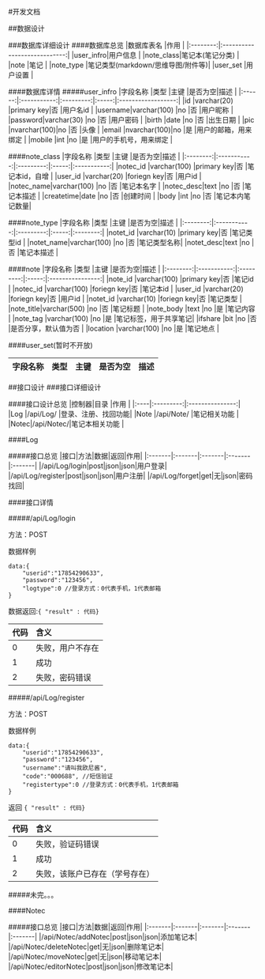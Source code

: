 #开发文档

##数据设计

###数据库详细设计
####数据库总览
|数据库表名	 |作用								  |
|:--------:|:----------------------------:|
|user_infro|用户信息							  |
|note_class|笔记本(笔记分类)					  |
|note		 |笔记								  |
|note_type |笔记类型(markdown/思维导图/附件等)|
|user_set   |用户设置 						  |

####数据库详情
#####user_infro
|字段名称 |类型          |主键		  |是否为空|描述                 |
|:------:|:-----------:|:---------:|:-----:|:------------------:|
|id      |varchar(20)  |primary key|否	   |用户名id             |
|username|varchar(100) |no		     |否 	   |用户昵称              |
|password|varchar(30)  |no			  |否     |用户密码              |
|birth   |date		   |no			  |否     |出生日期              |
|pic     |nvarchar(100)|no			  |否     |头像                 |
|email   |nvarchar(100)|no 		  |是     |用户的邮箱，用来绑定    |
|mobile  |int     		|no			  |是     |用户的手机号，用来绑定  |

####note_class
|字段名称   |类型          |主键		    |是否为空|描述          |
|:--------:|:-----------:|:---------:|:-----:|:-----------:|
|notec_id  |varchar(100) |primary key|否     |笔记本id，自增 |
|user_id    |varchar(20)  |foriegn key|否     |用户id        |
|notec_name|varchar(100) |no         |否     |笔记本名字     |
|notec_desc|text  	     |no 	       |否     |笔记本描述     |
|createtime|date         |no         |否     |创建时间       |
|body      |int          |no         |否     |笔记本内笔记数量|

####note_type
|字段名称   |类型          |主键		    |是否为空|描述       |
|:--------:|:-----------:|:---------:|:-----:|:--------:|
|notet_id  |varchar(10)  |primary key|否     |笔记类型id  |
|notet_name|varchar(100) |no         |否     |笔记类型名称|
|notet_desc|text  	     |no 	       |否     |笔记本描述  |

####note
|字段名称   |类型          |主键		    |是否为空|描述               |
|:--------:|:-----------:|:---------:|:-----:|:----------------:|
|note_id   |varchar(100) |primary key|否     |笔记id             |
|notec_id  |varchar(100) |foriegn key|否     |笔记本id           |
|user_id    |varchar(20)  |foriegn key|否     |用户id             |
|notet_id  |varchar(10)  |foriegn key|否     |笔记类型            |
|note_title|varchar(500) |no			|否     |笔记标题            |
|note_body |text         |no         |是     |笔记内容            |
|note_tag  |varchar(100) |no         |是     |笔记标签，用于共享笔记|
|ifshare   |bit          |no         |否     |是否分享，默认值为否  |
|location  |varchar(100) |no         |是     |笔记地点            |

####user_set(暂时不开放)

|字段名称   |类型          |主键		    |是否为空|描述               |
|:--------:|:-----------:|:---------:|:-----:|:----------------:|

##接口设计
###接口详细设计

####接口设计总览
|控制器|目录        |作用             |
|:----|:---------:|:---------------:|
|Log  |/api/Log/  |登录、注册、找回功能|
|Note |/api/Note/ |笔记相关功能       |
|Notec|/api/Notec/|笔记本相关功能     |

####Log

#####接口总览
|接口|方法|数据|返回|作用|
|:-------|:-------|:-------|:-------|:-------|
|/api/Log/login|post|json|json|用户登录|
|/api/Log/register|post|json|json|用户注册|
|/api/Log/forget|get|无|json|密码找回|

####接口详情

#####/api/Log/login

方法：POST

数据样例

```
data:{
	"userid":"17854290633",
	"password":"123456",
	"logtype":0 //登录方式：0代表手机，1代表邮箱
}
```
数据返回:`{ "result" : 代码}`

|代码|含义|
|:------|:------|
|0|失败，用户不存在|
|1|成功|
|2|失败，密码错误|

#####/api/Log/register

方法：POST

数据样例

```
data:{
	"userid":"17854290633",
	"password":"123456",
	"username":"请叫我欧尼酱",
	"code":"000688", //短信验证
	"registertype":0 //登录方式：0代表手机，1代表邮箱
}
```
返回 `{ "result" : 代码}`

|代码|含义|
|:------|:------|
|0|失败，验证码错误|
|1|成功|
|2|失败，该账户已存在（学号存在）|

#####未完。。。

####Notec

#####接口总览
|接口|方法|数据|返回|作用|
|:-------|:-------|:-------|:-------|:-------|
|/api/Notec/addNotec|post|json|json|添加笔记本|
|/api/Notec/deleteNotec|get|无|json|删除笔记本|
|/api/Notec/moveNotec|get|无|json|移动笔记本|
|/api/Notec/editorNotec|post|json|json|修改笔记本|

